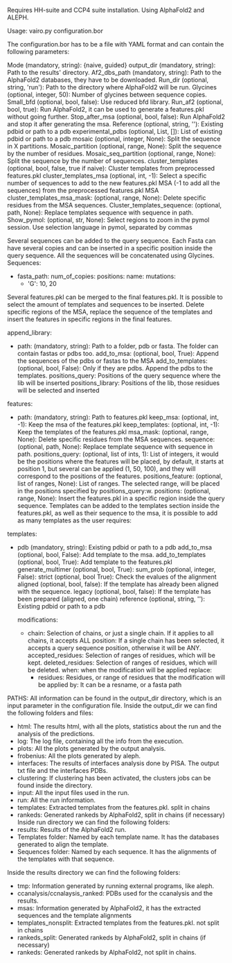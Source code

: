Requires HH-suite and CCP4 suite installation.
Using AlphaFold2 and ALEPH.

Usage: vairo.py configuration.bor

The configuration.bor has to be a file with YAML format and can contain the following
parameters:

  Mode (mandatory, string): {naive, guided}
  output_dir (mandatory, string): Path to the results' directory.
  Af2_dbs_path (mandatory, string): Path to the AlphaFold2 databases, they have to be downloaded.
  Run_dir (optional, string, 'run'): Path to the directory where AlphaFold2 will be run.
  Glycines (optional, integer, 50): Number of glycines between sequence copies.
  Small_bfd (optional, bool, false): Use reduced bfd library.
  Run_af2 (optional, bool, true): Run AlphaFold2, it can be used to generate a features.pkl without going further.
  Stop_after_msa (optional, bool, false): Run AlphaFold2 and stop it after generating the msa.
  Reference (optional, string, ''): Existing pdbid or path to a pdb
  experimental_pdbs (optional, List, []): List of existing pdbid or path to a pdb
  mosaic (optional, integer, None): Split the sequence in X partitions.
  Mosaic_partition (optional, range, None): Split the sequence by the number of residues.
  Mosaic_seq_partition (optional, range, None): Split the sequence by the number of sequences.
  cluster_templates (optional, bool, false, true if naive): Cluster templates from preprocessed features.pkl
  cluster_templates_msa (optional, int, -1): Select a specific number of sequences to add to the new features.pkl MSA (-1 to add all the sequences) from the preprocessed features.pkl MSA
  cluster_templates_msa_mask: (optional, range, None): Delete specific residues from the MSA sequences.
  Cluster_templates_sequence: (optional, path, None): Replace templates sequence with sequence in path.
  Show_pymol: (optional, str, None): Select regions to zoom in the pymol session. Use selection language in pymol, separated by commas

Several sequences can be added to the query sequence. Each Fasta can have several copies and can be inserted in a specific position inside the query sequence. All the sequences will be concatenated using Glycines.
Sequences:
- fasta_path:
  num_of_copies:
  positions:
  name:
  mutations:
    - 'G': 10, 20

Several features.pkl can be merged to the final features.pkl. It is possible to select the amount of templates and sequences to be inserted.
Delete specific regions of the MSA, replace the sequence of the templates and insert the features in specific regions in the final features.

append_library:
  - path: (mandatory, string): Path to a folder, pdb or fasta. The folder can contain fastas or pdbs too.
    add_to_msa: (optional, bool, True): Append the sequences of the pdbs or fastas to the MSA
    add_to_templates: (optional, bool, False): Only if they are pdbs. Append the pdbs to the templates.
    positions_query: Positions of the query sequence where the lib will be inserted
    positions_library: Positions of the lib, those residues will be selected and inserted

features:
- path: (mandatory, string): Path to features.pkl
  keep_msa: (optional, int, -1): Keep the msa of the features.pkl 
  keep_templates: (optional, int, -1): Keep the templates of the features.pkl
  msa_mask: (optional, range, None): Delete specific residues from the MSA sequences.
  sequence: (optional, path, None): Replace template sequence with sequence in path.
  positions_query: (optional, list of ints, 1): List of integers, it would be the positions where the features will be placed,
  by default, it starts at position 1, but several can be applied (1, 50, 100), and they will correspond to the positions of the features.
  positions_feature: (optional, list of ranges, None): List of ranges. The selected range, will be placed in the positions specified by positions_query:w.
  positions: (optional, range, None): Insert the features.pkl in a specific region inside the query sequence.
Templates can be added to the templates section inside the features.pkl, as well as their sequence to the msa, it is possible to add as many templates as the user requires:

templates:
- pdb (mandatory, string): Existing pdbid or path to a pdb
  add_to_msa (optional, bool, False): Add template to the msa.
  add_to_templates (optional, bool, True): Add template to the features.pkl
  generate_multimer (optional, bool, True):
  sum_prob (optional, integer, False):
  strict (optional, bool True): Check the evalues of the alignment
  aligned (optional, bool, false): If the template has already been aligned with the sequence.
  legacy (optional, bool, false): If the template has been prepared (aligned, one chain)
  reference (optional, string, ''): Existing pdbid or path to a pdb
  
  modifications:
     - chain: Selection of chains, or just a single chain. If it applies to all chains, it accepts ALL
       position: If a single chain has been selected, it accepts a query sequence position, otherwise it will be ANY.
       accepted_residues: Selection of ranges of residues, which will be kept.
       deleted_residues: Selection of ranges of residues, which will be deleted.
       when: when the modification will be applied
       replace:
          - residues: Residues, or range of residues that the modification will be applied
            by: It can be a resname, or a fasta path

PATHS:
All information can be found in the output_dir directory, which is an input parameter in the configuration file. Inside the output_dir
we can find the following folders and files:
- html: The results html, with all the plots, statistics about the run and the analysis of the predictions.
- log: The log file, containing all the info from the execution.
- plots: All the plots generated by the output analysis.
- frobenius: All the plots generated by aleph.
- interfaces: The results of interfaces analysis done by PISA. The output txt file and the interfaces PDBs.
- clustering: If clustering has been activated, the clusters jobs can be found inside the directory.
- input: All the input files used in the run.
- run: All the run information.
- templates: Extracted templates from the features.pkl. split in chains
- rankeds: Generated rankeds by AlphaFold2, split in chains (if necessary)
Inside run directory we can find the following folders:
- results: Results of the AlphaFold2 run.
- Templates folder: Named by each template name. It has the databases generated to align the template.
- Sequences folder: Named by each sequence. It has the alignments of the templates with that sequence.

Inside the results directory we can find the following folders:
- tmp: Information generated by running external programs, like aleph.
- ccanalysis/ccnalaysis_ranked: PDBs used for the ccanalysis and the results.
- msas: Information generated by AlphaFold2, it has the extracted sequences and the template alignments
- templates_nonsplit: Extracted templates from the features.pkl. not split in chains
- rankeds_split: Generated rankeds by AlphaFold2, split in chains (if necessary)
- rankeds: Generated rankeds by AlphaFold2, not split in chains.